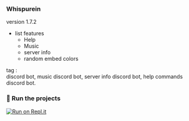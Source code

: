 ### Whispurein
<p>version 1.7.2</p>

- list features
  - Help
  - Music
  - server info
  - random embed colors

<p>tag :
<br>
discord bot, music discord bot, server info discord bot, help commands discord bot.

### 💨 Run the projects
[![Run on Repl.it](https://repl.it/badge/github/SudhanPlayz/Discord-MusicBot)](https://repl.it/github/SudhanPlayz/Discord-MusicBot)
